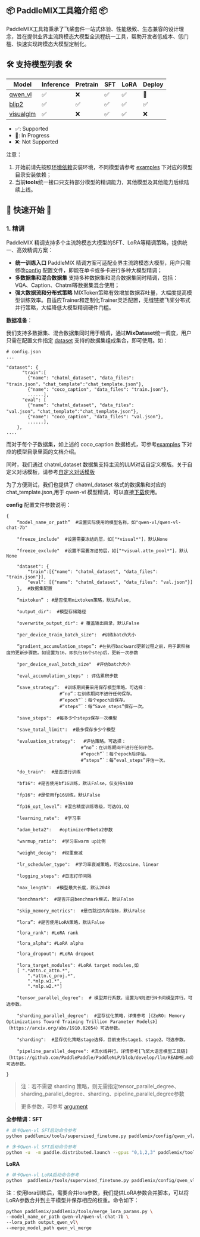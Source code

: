 ## 📦 PaddleMIX工具箱介绍 📦
PaddleMIX工具箱秉承了飞桨套件一站式体验、性能极致、生态兼容的设计理念，旨在提供业界主流跨模态大模型全流程统一工具，帮助开发者低成本、低门槛、快速实现跨模态大模型定制化。


##  🛠️ 支持模型列表 🛠️
| Model | Inference |Pretrain | SFT | LoRA | Deploy |
| --- | --- | --- | --- | --- | --- |
| [qwen_vl](../examples/qwen_vl/) | ✅  | ❌  | ✅  | ✅  | 🚧  |
| [blip2](../examples/blip2/) | ✅  | ✅ | ✅  | ✅ | ✅  |
| [visualglm](../examples/visualglm/) | ✅ | ❌ | ✅ | ✅ | ❌ |

* ✅: Supported
* 🚧: In Progress
* ❌: Not Supported

注意：
1. 开始前请先按照[环境依赖](../../README.md#环境依赖)安装环境，不同模型请参考 [examples](../examples/README.md) 下对应的模型目录安装依赖；
2. 当前**tools**统一接口只支持部分模型的精调能力，其他模型及其他能力后续陆续上线。


##  🚀 快速开始 🚀

### 1. 精调
PaddleMIX 精调支持多个主流跨模态大模型的SFT、LoRA等精调策略，提供统一、高效精调方案：
- **统一训练入口** PaddleMIX 精调方案可适配业界主流跨模态大模型，用户只需修改[config](../config/) 配置文件，即能在单卡或多卡进行多种大模型精调；
- **多数据集和混合数据集** 支持多种数据集和混合数据集同时精调，包括：VQA、Caption、Chatml等数据集混合使用；
- **强大数据流和分布式策略** MIXToken策略有效增加数据吞吐量，大幅度提高模型训练效率。自适应Trainer和定制化Trainer灵活配置，无缝链接飞桨分布式并行策略，大幅降低大模型精调硬件门槛。


**数据准备**：

我们支持多数据集、混合数据集同时用于精调，通过**MixDataset**统一调度，用户只需在配置文件指定 [dataset](../datasets/) 支持的数据集组成集合，即可使用。如：

```
# config.json
...

"dataset": {
      "train":[
        {"name": "chatml_dataset", "data_files": "train.json"，"chat_template":"chat_template.json"},
        {"name": "coco_caption", "data_files": "train.json"},
        ......],
      "eval": [
        {"name": "chatml_dataset", "data_files": "val.json"，"chat_template":"chat_template.json"},
        {"name": "coco_caption", "data_files": "val.json"},
        ......],
    },
....

```

而对于每个子数据集，如上述的 coco_caption 数据格式，可参考[examples](../examples/) 下对应的模型目录里面的文档介绍。

同时，我们通过 chatml_dataset 数据集支持主流的LLM对话自定义模版。关于自定义对话模板，请参考[自定义对话模版](https://github.com/PaddlePaddle/PaddleNLP/blob/16d3c49d2b8d0c7e56d1be8d7f6f2ca20aac80cb/docs/get_started/chat_template.md#自定义对话模板
)

为了方便测试，我们也提供了 chatml_dataset 格式的数据集和对应的 chat_template.json,用于 qwen-vl 模型精调，可以直接[下载](https://bj.bcebos.com/v1/paddlenlp/datasets/examples/ScienceQA.tar)使用。

**config** 配置文件参数说明：
```
{
    “model_name_or_path”  #设置实际使用的模型名称，如"qwen-vl/qwen-vl-chat-7b"

    "freeze_include"  #设置需要冻结的层，如["*visual*"]，默认None

    "freeze_exclude"  #设置不需要冻结的层，如["*visual.attn_pool*"]，默认None

    "dataset": {
        "train":[{"name": "chatml_dataset", "data_files": "train.json"}],
        "eval": [{"name": "chatml_dataset", "data_files": "val.json"}]
    },  #数据集配置

    “mixtoken” : #是否使用mixtoken策略，默认False,

    "output_dir":  #模型存储路径

    "overwrite_output_dir": # 覆盖输出目录，默认False

    "per_device_train_batch_size":  #训练batch大小

    “gradient_accumulation_steps”: #在执行backward更新过程之前，用于累积梯度的更新步骤数。如设置为16，即执行16个step后，更新一次参数

    "per_device_eval_batch_size"  #评估batch大小

    "eval_accumulation_steps" : 评估累积步数

    “save_strategy”:  #训练期间要采用保存模型策略。可选择：
                    #“no”：在训练期间不进行任何保存。
                    #“epoch”`：每个epoch后保存。
                    #“steps”`：每“Save_steps”保存一次。

    "save_steps":  #每多少个steps保存一次模型

    "save_total_limit":  #最多保存多少个模型

    "evaluation_strategy":   #评估策略。可选择：
                            #“no”：在训练期间不进行任何评估。
                            #“epoch”`：每个epoch后评估。
                            #“steps”`：每“eval_steps”评估一次。

    "do_train":  #是否进行训练

    "bf16": #是否使用bf16训练，默认False，仅支持a100

    "fp16": #是使用fp16训练，默认False

    “fp16_opt_level”: #混合精度训练等级，可选O1,O2

    "learning_rate":  #学习率

    "adam_beta2":   #optimizer中beta2参数

    "warmup_ratio":  #学习率warm up比例

    "weight_decay":  #权重衰减

    "lr_scheduler_type":  #学习率衰减策略，可选cosine、linear

    "logging_steps": #日志打印间隔

    "max_length":  #模型最大长度，默认2048

    "benchmark":  #是否开启benchmark模式，默认False

    "skip_memory_metrics":  #是否跳过内存指标，默认False

    “lora”: #是否使用LoRA策略，默认False

    "lora_rank": #LoRA rank

    "lora_alpha": #LoRA alpha

    "lora_dropout": #LoRA dropout

    "lora_target_modules": #LoRA target modules,如
    [ ".*attn.c_attn.*",
        ".*attn.c_proj.*",
        ".*mlp.w1.*",
        ".*mlp.w2.*"]

    "tensor_parallel_degree":  # 模型并行系数，设置为N则进行N卡间模型并行。可选参数。

    "sharding_parallel_degree":  #显存优化策略，详情参考 [《ZeRO: Memory Optimizations Toward Training Trillion Parameter Models》]（https://arxiv.org/abs/1910.02054）可选参数。

    "sharding":  #显存优化策略stage选择，目前支持stage1、stage2。可选参数。

    "pipeline_parallel_degree": #流水线并行。详情参考[飞桨大语言模型工具链]（https://github.com/PaddlePaddle/PaddleNLP/blob/develop/llm/README.md）可选参数。

}

```

> 注：若不需要 sharding 策略，则无需指定tensor_parallel_degree、sharding_parallel_degree、sharding、pipeline_parallel_degree参数

> 更多参数，可参考 [argument](../trainer/argument.py)

**全参精调：SFT**
```bash
# 单卡Qwen-vl SFT启动命令参考
python paddlemix/tools/supervised_finetune.py paddlemix/config/qwen_vl/sft_argument.json

# 多卡Qwen-vl SFT启动命令参考
python -u  -m paddle.distributed.launch --gpus "0,1,2,3" paddlemix/tools/supervised_finetune.py paddlemix/config/qwen_vl/sft_argument.json
```

**LoRA**
```bash
# 单卡Qwen-vl LoRA启动命令参考
python  paddlemix/tools/supervised_finetune.py paddlemix/config/qwen_vl/lora_sft_argument.json
```

注：使用lora训练后，需要合并lora参数，我们提供LoRA参数合并脚本，可以将LoRA参数合并到主干模型并保存相应的权重。命令如下：

```bash
python paddlemix/paddlemix/tools/merge_lora_params.py \
--model_name_or_path qwen-vl/qwen-vl-chat-7b \
--lora_path output_qwen_vl\
--merge_model_path qwen_vl_merge
```
